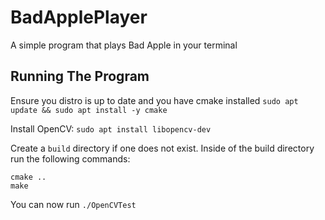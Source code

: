 # BadApplePlayer
A simple program that plays Bad Apple in your terminal

## Running The Program
Ensure you distro is up to date and you have cmake installed
`sudo apt update && sudo apt install -y cmake`

Install OpenCV:
`sudo apt install libopencv-dev`

Create a `build` directory if one does not exist. Inside of the build directory run the following commands:
~~~
cmake .. 
make
~~~

You can now run `./OpenCVTest`
